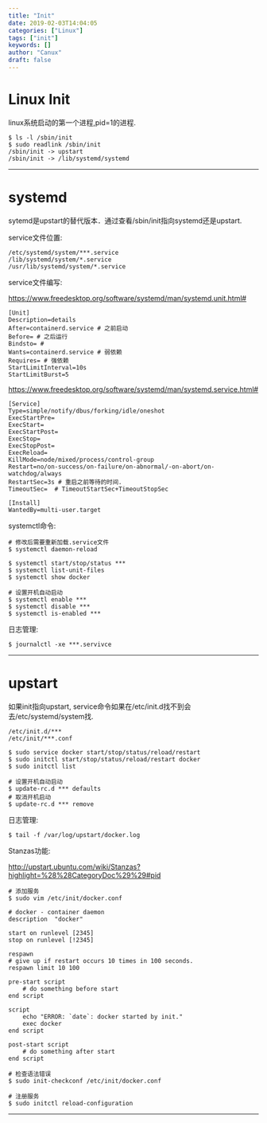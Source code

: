 ```yaml
---
title: "Init"
date: 2019-02-03T14:04:05
categories: ["Linux"]
tags: ["init"]
keywords: []
author: "Canux"
draft: false
---
```


# Linux Init

linux系统启动的第一个进程,pid=1的进程.

    $ ls -l /sbin/init
    $ sudo readlink /sbin/init
    /sbin/init -> upstart
    /sbin/init -> /lib/systemd/systemd

***

# systemd

sytemd是upstart的替代版本．通过查看/sbin/init指向systemd还是upstart.

service文件位置:

    /etc/systemd/system/***.service
    /lib/systemd/system/*.service
    /usr/lib/systemd/system/*.service

service文件编写:

<https://www.freedesktop.org/software/systemd/man/systemd.unit.html#>

    [Unit]
    Description=details
    After=containerd.service # 之前启动
    Before= # 之后运行
    Bindsto= #
    Wants=containerd.service # 弱依赖
    Requires= # 强依赖
    StartLimitInterval=10s
    StartLimitBurst=5

<https://www.freedesktop.org/software/systemd/man/systemd.service.html#>

    [Service]
    Type=simple/notify/dbus/forking/idle/oneshot
    ExecStartPre=
    ExecStart=
    ExecStartPost=
    ExecStop=
    ExecStopPost=
    ExecReload=
    KillMode=node/mixed/process/control-group
    Restart=no/on-success/on-failure/on-abnormal/-on-abort/on-watchdog/always
    RestartSec=3s # 重启之前等待的时间.
    TimeoutSec=  # TimeoutStartSec+TimeoutStopSec

    [Install]
    WantedBy=multi-user.target

systemctl命令:

    # 修改后需要重新加载.service文件
    $ systemctl daemon-reload

    $ systemctl start/stop/status ***
    $ systemctl list-unit-files
    $ systemctl show docker

    # 设置开机自动启动
    $ systemctl enable ***
    $ systemctl disable ***
    $ systemctl is-enabled ***

日志管理:

    $ journalctl -xe ***.servivce

***

# upstart

如果init指向upstart, service命令如果在/etc/init.d找不到会去/etc/systemd/system找.

    /etc/init.d/***
    /etc/init/***.conf

    $ sudo service docker start/stop/status/reload/restart
    $ sudo initctl start/stop/status/reload/restart docker
    $ sudo initctl list

    # 设置开机自动启动
    $ update-rc.d *** defaults
    # 取消开机启动
    $ update-rc.d *** remove

日志管理:

    $ tail -f /var/log/upstart/docker.log

Stanzas功能:

<http://upstart.ubuntu.com/wiki/Stanzas?highlight=%28%28CategoryDoc%29%29#pid>

    # 添加服务
    $ sudo vim /etc/init/docker.conf

    # docker - container daemon
    description  "docker"

    start on runlevel [2345]
    stop on runlevel [!2345]

    respawn
    # give up if restart occurs 10 times in 100 seconds.
    respawn limit 10 100

    pre-start script
        # do something before start
    end script

    script
        echo "ERROR: `date`: docker started by init."
        exec docker
    end script

    post-start script
        # do something after start
    end script

    # 检查语法错误
    $ sudo init-checkconf /etc/init/docker.conf

    # 注册服务
    $ sudo initctl reload-configuration

***
